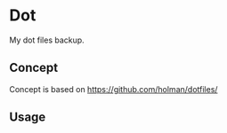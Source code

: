 Dot
===

My dot files backup.

Concept
-------

Concept is based on https://github.com/holman/dotfiles/

Usage
-----

